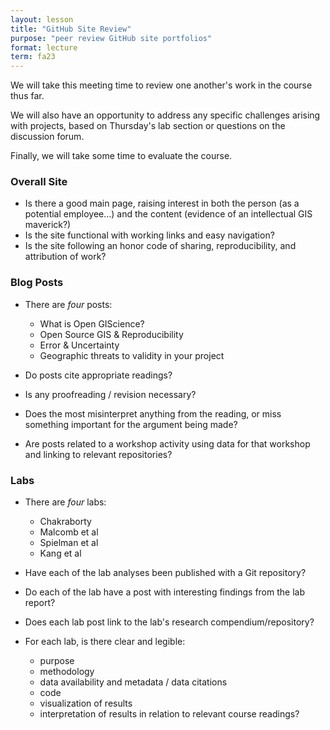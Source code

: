 ```yaml
---
layout: lesson
title: "GitHub Site Review"
purpose: "peer review GitHub site portfolios"
format: lecture
term: fa23
---
```


We will take this meeting time to review one another's work in the course thus far.

We will also have an opportunity to address any specific challenges arising with projects, based on Thursday's lab section or questions on the discussion forum.

Finally, we will take some time to evaluate the course.

### Overall Site

- Is there a good main page, raising interest in both the person (as a potential employee…) and the content (evidence of an intellectual GIS maverick?)
- Is the site functional with working links and easy navigation?
- Is the site following an honor code of sharing, reproducibility, and attribution of work?

### Blog Posts

- There are *four* posts:
  - What is Open GIScience?
  - Open Source GIS & Reproducibility
  - Error & Uncertainty
  - Geographic threats to validity in your project

- Do posts cite appropriate readings?
- Is any proofreading / revision necessary?
- Does the most misinterpret anything from the reading, or miss something important for the argument being made?
- Are posts related to a workshop activity using data for that workshop and linking to relevant repositories?

### Labs

- There are *four* labs:
  - Chakraborty
  - Malcomb et al
  - Spielman et al
  - Kang et al

- Have each of the lab analyses been published with a Git repository?
- Do each of the lab have a post with interesting findings from the lab report?
- Does each lab post link to the lab's research compendium/repository?
- For each lab, is there clear and legible:
  - purpose
  - methodology
  - data availability and metadata / data citations
  - code
  - visualization of results
  - interpretation of results in relation to relevant course readings?
